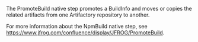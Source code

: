 The PromoteBuild native step promotes a BuildInfo and moves or copies the related artifacts from one Artifactory repository to another. 

For more information about the NpmBuild native step, see https://www.jfrog.com/confluence/display/JFROG/PromoteBuild.

